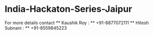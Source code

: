 # India-Hackaton-Series-Jaipur
For more details contact
** Kaushik Roy : **  +91-8877072111 
** Hitesh Subnani : **  +91-8559845223 
